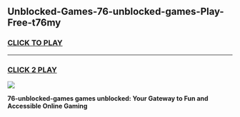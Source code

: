 
## Unblocked-Games-76-unblocked-games-Play-Free-t76my
<h3>
<a href="https://premium76.site?title=76-unblocked-games&ref=24M">CLICK TO PLAY</a></h3>
<hr>

<h3>
<a href="https://premium76.site?title=76-unblocked-games&ref=24M">CLICK 2 PLAY</a>
  
</h3>

<a href="https://premium76.site?title=76-unblocked-games&ref=24M"><img src="https://clearcache.store/games.png"></a>


**76-unblocked-games games unblocked: Your Gateway to Fun and Accessible Online Gaming**
